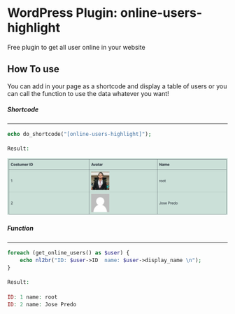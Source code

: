 # WordPress Plugin: online-users-highlight
Free plugin to get all user online in your website

## How To use
You can add in your page as a shortcode and display a table of users or you can 
call the function to use the data whatever you want!
##### Shortcode
---
```php
echo do_shortcode("[online-users-highlight]");

Result:
```
![Result Shortcode](screenshot.png?raw=true)

##### Function
---
```php
foreach (get_online_users() as $user) {
    echo nl2br("ID: $user->ID  name: $user->display_name \n");
}

Result:

ID: 1 name: root
ID: 2 name: Jose Predo
```
